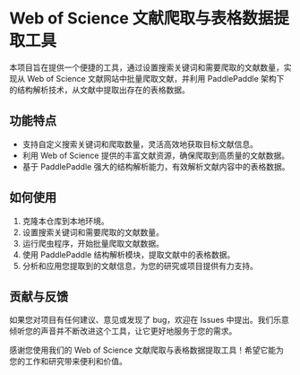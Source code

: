 # Web of Science 文献爬取与表格数据提取工具

本项目旨在提供一个便捷的工具，通过设置搜索关键词和需要爬取的文献数量，实现从 Web of Science 文献网站中批量爬取文献，并利用 PaddlePaddle 架构下的结构解析技术，从文献中提取出存在的表格数据。

## 功能特点

- 支持自定义搜索关键词和爬取数量，灵活高效地获取目标文献信息。
- 利用 Web of Science 提供的丰富文献资源，确保爬取到高质量的文献数据。
- 基于 PaddlePaddle 强大的结构解析能力，有效解析文献内容中的表格数据。

## 如何使用

1. 克隆本仓库到本地环境。
2. 设置搜索关键词和需要爬取的文献数量。
3. 运行爬虫程序，开始批量爬取文献数据。
4. 使用 PaddlePaddle 结构解析模块，提取文献中的表格数据。
5. 分析和应用您提取到的文献信息，为您的研究或项目提供有力支持。

## 贡献与反馈

如果您对项目有任何建议、意见或发现了 bug，欢迎在 Issues 中提出。我们乐意倾听您的声音并不断改进这个工具，让它更好地服务于您的需求。

感谢您使用我们的 Web of Science 文献爬取与表格数据提取工具！希望它能为您的工作和研究带来便利和价值。
